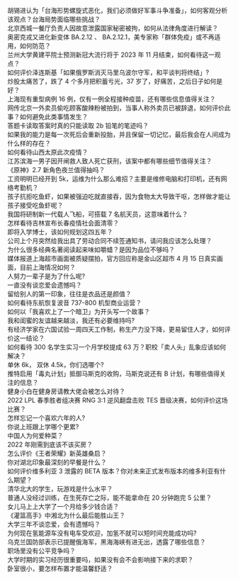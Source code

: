 胡锡进认为「台海形势螺旋式恶化，我们必须做好军事斗争准备」，如何客观分析该观点？台海局势面临哪些挑战？  
北京西城一餐厅负责人因故意泄露国家秘密被拘，如何从法律角度进行解读？  
奥密克戎又进化新变体 BA.2.12 、 BA.2.12.1，美专家称「群体免疫」或不再适用，如何防范？  
兰州大学黄建平院士预测新冠大流行将于 2023 年 11 月结束，如何看待这一观点？  
如何评价泽连斯基「如果俄罗斯消灭马里乌波尔守军，和平谈判将终结」?  
炒股太痛苦了，跌了 4 个多月把积蓄亏光，37 岁了，好痛苦，之后日子如何是好？  
上海现有重型病例 16 例，仅有一例全程接种疫苗，还有哪些信息值得关注？  
网传北京一外卖员偷吃顾客酸辣粉被拍到，当事人称外卖员已被辞退，如何评价此事？如何避免此类事情发生？  
答题卡读取答案时真的只能读取 2b 铅笔的笔迹吗？  
如果我的能力是每一次死后会重新投胎，并且保留一切记忆，最后我会在人间成为什么样的存在？  
如何看待山西太原此次疫情？  
江苏滨海一男子因开闸救人致人死亡获刑，该案中都有哪些细节值得关注？  
《原神》2.7 新角色夜兰值得抽吗？  
工资明明已经开到 5k，运维为什么那么难招？主要是维修电脑和打印机，还有网络考勤机？  
孩子抗拒吃鱼虾，如果被强迫吃就直接吞，因为食物太大导致干呕，怎样做才能让孩子接受吃鱼虾呢？  
我国将研制新一代载人飞船，可搭载 7 名航天员，这意味着什么？  
怎样看待吉林宣布长春疫情社会面清零？  
即将入学博士，该如何规划这四五年？  
公司上个月突然给我出具了劳动合同不续签通知书，请问我应该怎么处理？  
为什么很多经典名著阅读起来味如嚼蜡？是因为品位不够吗？  
媒体报道上海超市画面被质疑摆拍，官方回应称是金山区超市 4 月 15 日真实画面，目前上海情况如何？  
人努力一辈子是为了什么呢?  
一直没有谈恋爱会遗憾吗？  
留给别人的第一印象，往往是衣品还是颜值？  
如何看待东航恢复波音 737-800 机型商业运营？  
如何以「我喜欢上了一个暗卫」为开头写一个故事？  
我和闺蜜的友谊越来越淡，我还有必要维持吗?  
有经济学家在六国试验一周四天工作制，称生产力没下降，更易留住人才，如何评价这一结论？  
如何看待 300 名学生实习一个月学校提成 63 万？职校「卖人头」乱象应该如何解决？  
单休 6k， 双休 4.5k，你们选哪个?  
推特启用「毒丸计划」抵御马斯克的收购，马斯克说还有 B 计划，有哪些值得关注的信息？  
健身小白在健身房请教大佬会被怎么对待？  
2022 LPL 春季胜者组决赛 RNG 3:1 逆风翻盘击败 TES 晋级决赛，如何评价这场比赛？  
怎样忘记一个喜欢六年的人?  
你说上班跟上学哪个更累?  
中国人为何爱种菜？  
2022 年刚需到底该不该买房？  
怎么评价《王者荣耀》新英雄桑启？  
你对湖北印象最深刻的早餐是什么？  
如何评价维多利亚 3 泄露的 BETA 版本？你对未来正式发布版本的维多利亚有什么期望？  
清华北大的学生，玩游戏是什么水平？  
普通人没经过训练，在生死存亡之际，能不能拿命在 20 分钟跑完 5 公里？  
女儿马上上大学了一个月给多少钱合适？  
《灌篮高手》中湘北为什么最后能胜山王？  
大学三年不谈恋爱，会有遗憾吗？  
为何现在氢能源车没有电车受欢迎，加氢不就可以短时间充能成功吗?  
乌克兰国防部表示已提醒俄海军，黑海海峡有进无出，透露了哪些信息？  
职场里没有公平竞争吗？  
大学时期的实习经历很重要吗，如果没有会不会影响接下来的求职？  
卧室很小，要怎样布置才能温馨舒适？  

